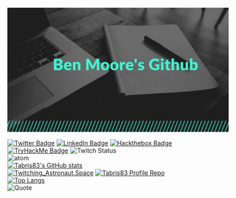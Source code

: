 [![Tabris83's GitHub Banner](./assets/tabris83.banner.png)](https://github.com/Tabris83/)

[![Twitter Badge](https://img.shields.io/badge/Twitter-Profile-informational?&style=for-the-badge&logo=twitter&logoColor=white&color=1CA2F1)](https://twitter.com/Furby1983)
[![LinkedIn Badge](https://img.shields.io/badge/LinkedIn-Profile-informational?&style=for-the-badge&logo=linkedin&logoColor=white&color=0D76A8)](http://www.linkedin.com/in/ben-moore-qld-aus)
[![Hackthebox Badge](https://img.shields.io/badge/Hackthebox-Profile?&style=for-the-badge&logo=hackthebox&logoColor=Black&color=#9fef00)](https://www.hackthebox.eu/home/users/profile/665072)
[![TryHackMe Badge](https://img.shields.io/badge/TryHackMe-Profile?&style=for-the-badge&logo=tryhackme&logoColor=white&color=#212c42)](https://tryhackme.com/p/tabris)
![Twitch Status](https://img.shields.io/twitch/status/twitching_astronaut?color=%20%236441a5&logo=twitch&style=for-the-badge)
<br>
![atom](https://img.shields.io/badge/Built%20With-Atom-green?style=for-the-badge&logo=atom)<br>
[![Tabris83's GitHub stats](https://github-readme-stats.vercel.app/api?username=tabris83&theme=merko&show_icons=true)](https://github.com/Tabris83)<br>
[![Twitching_Astronaut.Space](https://github-readme-stats.vercel.app/api/pin/?username=Tabris83&repo=Twitching_Astronaut.space&theme=merko&show_icons=true)](https://github.com/Tabris83/Twitching_Astronaut.space)
[![Tabris83 Profile Repo](https://github-readme-stats.vercel.app/api/pin/?username=Tabris83&repo=Tabris83&theme=merko&show_icons=true)](https://github.com/Tabris83/Tabris83)<br>
[![Top Langs](https://github-readme-stats.vercel.app/api/top-langs/?username=Tabris83&exclude_repo=Tabris83,&theme=merko&show_icons=true)](https://github.com/Tabris83/github-readme-stats)<br>
![Quote](https://github-readme-quotes.herokuapp.com/quote?theme=merko)
